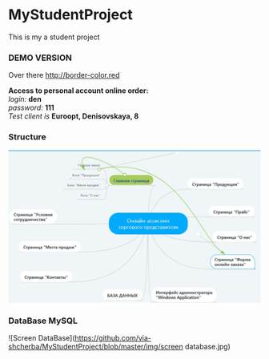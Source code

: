 # MyStudentProject 
This is my a student project

### DEMO VERSION
Over there http://border-color.red

**Access to personal account online order:**   
*login:* **den**  
*password:* **111**  
*Test client is* **Euroopt, Denisovskaya, 8**  

### Structure
![Structure of project](https://github.com/via-shcherba/MyStudentProject/blob/master/img/structure.jpg)

### DataBase MySQL
![Screen DataBase](https://github.com/via-shcherba/MyStudentProject/blob/master/img/screen database.jpg)
